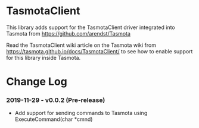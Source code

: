 # TasmotaClient

This library adds support for the TasmotaClient driver integrated into Tasmota from https://github.com/arendst/Tasmota

Read the TasmotaClient wiki article on the Tasmota wiki from https://tasmota.github.io/docs/TasmotaClient/ to see how to enable support for this library inside Tasmota.

# Change Log

### 2019-11-29 - v0.0.2 (Pre-release)

- Add support for sending commands to Tasmota using ExecuteCommand(char *cmnd)
